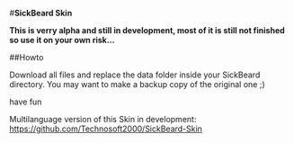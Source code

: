 #**SickBeard Skin**

**This is verry alpha and still in development, most of it is still not finished so use it on your own risk...**

##Howto

Download all files and replace the data folder inside your SickBeard directory.
You may want to make a backup copy of the original one ;)

have fun 


Multilanguage version of this Skin in development: https://github.com/Technosoft2000/SickBeard-Skin